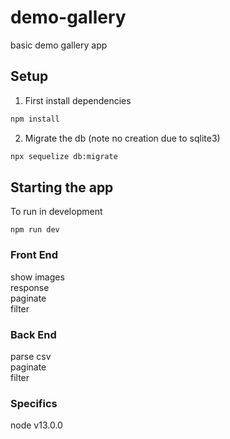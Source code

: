 # demo-gallery
basic demo gallery app

## Setup

1. First install dependencies 
```bash
npm install
```
2. Migrate the db (note no creation due to sqlite3)
```bash
npx sequelize db:migrate
```

## Starting the app

To run in development
```
npm run dev
```


### Front End

show images  
response  
paginate  
filter  

### Back End

parse csv  
paginate  
filter  


### Specifics
node v13.0.0